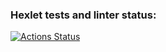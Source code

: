 ### Hexlet tests and linter status:
[![Actions Status](https://github.com/Alexey-Alexeev/layout-designer-project-lvl1/workflows/hexlet-check/badge.svg)](https://github.com/Alexey-Alexeev/layout-designer-project-lvl1/actions)